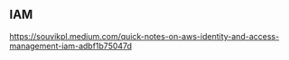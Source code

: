 ## IAM
https://souvikpl.medium.com/quick-notes-on-aws-identity-and-access-management-iam-adbf1b75047d
